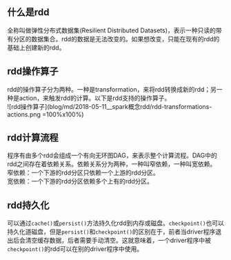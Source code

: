 ## 什么是rdd
全称叫做弹性分布式数据集(Resilient Distributed Datasets)，表示一种只读的带有分区的数据集合。rdd的数据是无法改变的。如果想改变，只能在现有的rdd的基础上创建新的rdd。

## rdd操作算子
rdd的操作算子分为两种。一种是transformation，来将rdd转换成新的rdd；另一种是action，来触发rdd的计算。以下是rdd支持的操作算子。  
![rdd操作算子](blog/md/2018-05-11__spark概念rdd/rdd-transformations-actions.png =100%x100%)

## rdd计算流程
程序有由多个rdd会组成一个有向无环图DAG，来表示整个计算流程。DAG中的rdd之间存在着依赖关系。依赖关系分为两种，一种叫窄依赖，一种叫宽依赖。  
窄依赖：一个下游的rdd分区只依赖一个上游的rdd分区。  
宽依赖：一个下游的rdd分区依赖多个上有的rdd分区。

## rdd持久化
可以通过`cache()`或`persist()`方法持久化rdd到内存或磁盘。`checkpoint()`也可以持久化道磁盘，但是`persist()`和`checkpoint()`的区别在于，前者当driver程序退出后会清空缓存数据，后者需要手动清空。这就意味着，一个driver程序中被`checkpoint()`的rdd可以在别的driver程序中使用。
